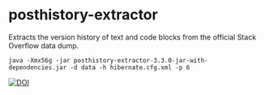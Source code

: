 # posthistory-extractor
Extracts the version history of text and code blocks from the official Stack Overflow data dump.

    java -Xmx56g -jar posthistory-extractor-3.3.0-jar-with-dependencies.jar -d data -h hibernate.cfg.xml -p 6

[![DOI](https://zenodo.org/badge/98211942.svg)](https://zenodo.org/badge/latestdoi/98211942)
